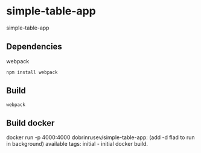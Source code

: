 # simple-table-app

simple-table-app

## Dependencies

webpack
```
npm install webpack
```

## Build

```
webpack
```

## Build docker 
docker run -p 4000:4000 dobrinrusev/simple-table-app:<tag> (add -d flad to run in background)
available tags:
initial - initial docker build.